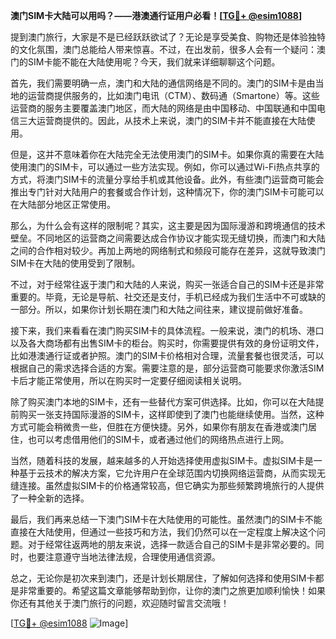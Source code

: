 **澳门SIM卡大陆可以用吗？——港澳通行证用户必看！[[TG💪+ @esim1088](https://t.me/s/esim1088)]**

提到澳门旅行，大家是不是已经跃跃欲试了？无论是享受美食、购物还是体验独特的文化氛围，澳门总能给人带来惊喜。不过，在出发前，很多人会有一个疑问：澳门的SIM卡能不能在大陆使用呢？今天，我们就来详细聊聊这个问题。

首先，我们需要明确一点，澳门和大陆的通信网络是不同的。澳门的SIM卡是由当地的运营商提供服务的，比如澳门电讯（CTM）、数码通（Smartone）等。这些运营商的服务主要覆盖澳门地区，而大陆的网络是由中国移动、中国联通和中国电信三大运营商提供的。因此，从技术上来说，澳门的SIM卡并不能直接在大陆使用。

但是，这并不意味着你在大陆完全无法使用澳门的SIM卡。如果你真的需要在大陆使用澳门的SIM卡，可以通过一些方法实现。例如，你可以通过Wi-Fi热点共享的方式，将澳门SIM卡的流量分享给手机或其他设备。此外，有些澳门运营商可能会推出专门针对大陆用户的套餐或合作计划，这种情况下，你的澳门SIM卡可能可以在大陆部分地区正常使用。

那么，为什么会有这样的限制呢？其实，这主要是因为国际漫游和跨境通信的技术壁垒。不同地区的运营商之间需要达成合作协议才能实现无缝切换，而澳门和大陆之间的合作相对较少。再加上两地的网络制式和频段可能存在差异，这就导致澳门SIM卡在大陆的使用受到了限制。

不过，对于经常往返于澳门和大陆的人来说，购买一张适合自己的SIM卡还是非常重要的。毕竟，无论是导航、社交还是支付，手机已经成为我们生活中不可或缺的一部分。所以，如果你计划长期在澳门和大陆之间往来，建议提前做好准备。

接下来，我们来看看在澳门购买SIM卡的具体流程。一般来说，澳门的机场、港口以及各大商场都有出售SIM卡的柜台。购买时，你需要提供有效的身份证明文件，比如港澳通行证或者护照。澳门的SIM卡价格相对合理，流量套餐也很灵活，可以根据自己的需求选择合适的方案。需要注意的是，部分运营商可能要求你激活SIM卡后才能正常使用，所以在购买时一定要仔细阅读相关说明。

除了购买澳门本地的SIM卡，还有一些替代方案可供选择。比如，你可以在大陆提前购买一张支持国际漫游的SIM卡，这样即使到了澳门也能继续使用。当然，这种方式可能会稍微贵一些，但胜在方便快捷。另外，如果你有朋友在香港或澳门居住，也可以考虑借用他们的SIM卡，或者通过他们的网络热点进行上网。

当然，随着科技的发展，越来越多的人开始选择使用虚拟SIM卡。虚拟SIM卡是一种基于云技术的解决方案，它允许用户在全球范围内切换网络运营商，从而实现无缝连接。虽然虚拟SIM卡的价格通常较高，但它确实为那些频繁跨境旅行的人提供了一种全新的选择。

最后，我们再来总结一下澳门SIM卡在大陆使用的可能性。虽然澳门的SIM卡不能直接在大陆使用，但通过一些技巧和方法，我们仍然可以在一定程度上解决这个问题。对于经常往返两地的朋友来说，选择一款适合自己的SIM卡是非常必要的。同时，也要注意遵守当地法律法规，合理使用通信资源。

总之，无论你是初次来到澳门，还是计划长期居住，了解如何选择和使用SIM卡都是非常重要的。希望这篇文章能够帮助到你，让你的澳门之旅更加顺利愉快！如果你还有其他关于澳门旅行的问题，欢迎随时留言交流哦！

[[TG💪+ @esim1088](https://t.me/s/esim1088) ![Image](https://i.postimg.cc/4NQfJmqS/Snipaste-2025-05-13-00-14-12.png)]
